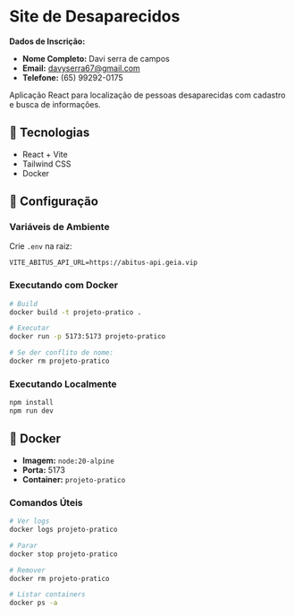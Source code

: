 # Site de Desaparecidos

**Dados de Inscrição:**

- **Nome Completo:** Davi serra de campos
- **Email:** davyserra67@gmail.com
- **Telefone:** (65) 99292-0175

Aplicação React para localização de pessoas desaparecidas com cadastro e busca de informações.

## 🚀 Tecnologias

- React + Vite
- Tailwind CSS
- Docker

## 🔧 Configuração

### Variáveis de Ambiente

Crie `.env` na raiz:

```env
VITE_ABITUS_API_URL=https://abitus-api.geia.vip
```

### Executando com Docker

```bash
# Build
docker build -t projeto-pratico .

# Executar
docker run -p 5173:5173 projeto-pratico

# Se der conflito de nome:
docker rm projeto-pratico
```

### Executando Localmente

```bash
npm install
npm run dev
```

## 🐳 Docker

- **Imagem:** `node:20-alpine`
- **Porta:** 5173
- **Container:** `projeto-pratico`

### Comandos Úteis

```bash
# Ver logs
docker logs projeto-pratico

# Parar
docker stop projeto-pratico

# Remover
docker rm projeto-pratico

# Listar containers
docker ps -a
```
